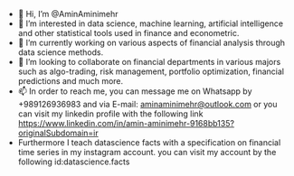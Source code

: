 - 👋 Hi, I’m @AminAminimehr
- 👀 I’m interested in data science, machine learning, artificial intelligence and other statistical tools used in finance and econometric.
- 🌱 I’m currently working on various aspects of financial analysis through data science methods.
- 💞️ I’m looking to collaborate on financial departments in various majors such as algo-trading, risk management, portfolio optimization, financial predictions and much more.
- 📫 In order to reach me, you can message me on Whatsapp by +989126936983 and via E-mail: aminaminimehr@outlook.com or you can visit my linkedin profile with the following link https://www.linkedin.com/in/amin-aminimehr-9168bb135?originalSubdomain=ir
- Furthermore I teach datascience facts with a specification on financial time series in my instagram account. you can visit my account by the following id:datascience.facts

<!---
aminaminimehr/aminaminimehr is a ✨ special ✨ repository because its `README.md` (this file) appears on your GitHub profile.
You can click the Preview link to take a look at your changes.
--->
